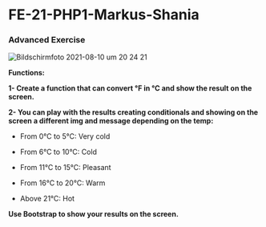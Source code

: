 
# FE-21-PHP1-Markus-Shania

### Advanced Exercise

![Bildschirmfoto 2021-08-10 um 20 24 21](https://user-images.githubusercontent.com/85449060/129067760-6f25f1ac-4d52-473e-8178-745abe6112ce.png)

**Functions:**

**1- Create a function that can convert °F in °C and show the result on the screen.**


**2- You can play with the results creating conditionals and showing on the screen a different img and message depending on the temp:**

* From 0°C to 5°C: Very cold

* From 6°C to 10°C: Cold

* From 11°C to 15°C: Pleasant

* From 16°C to 20°C: Warm

* Above 21°C: Hot


**Use Bootstrap to show your results on the screen.**

